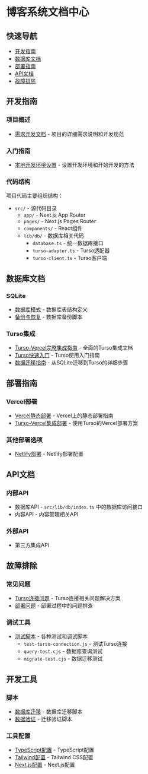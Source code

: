 # 博客系统文档中心

## 快速导航

- [开发指南](#开发指南)
- [数据库文档](#数据库文档)
- [部署指南](#部署指南)
- [API文档](#api文档)
- [故障排除](#故障排除)

## 开发指南

### 项目概述
- [需求开发文档](./docs/需求开发文档.md) - 项目的详细需求说明和开发规范

### 入门指南
- [本地开发环境设置](./README.md) - 设置开发环境和开始开发的方法

### 代码结构
项目代码主要组织结构：
- `src/` - 源代码目录
  - `app/` - Next.js App Router
  - `pages/` - Next.js Pages Router
  - `components/` - React组件
  - `lib/db/` - 数据库相关代码
    - `database.ts` - 统一数据库接口
    - `turso-adapter.ts` - Turso适配器
    - `turso-client.ts` - Turso客户端

## 数据库文档

### SQLite
- [数据库模式](./turso_schema.sql) - 数据库表结构定义
- [备份与恢复](./scripts/backup-turso.sh) - 数据库备份脚本

### Turso集成
- [Turso-Vercel完整集成指南](./docs/turso-vercel-完整集成指南.md) - 全面的Turso集成文档
- [Turso快速入门](./docs/turso-快速入门.md) - Turso使用入门指南
- [数据迁移指南](./docs/turso-数据迁移指南.md) - 从SQLite迁移到Turso的详细步骤

## 部署指南

### Vercel部署
- [Vercel静态部署](./VERCEL-STATIC-DEPLOY.md) - Vercel上的静态部署指南
- [Turso-Vercel集成部署](./docs/turso-vercel-完整集成指南.md#5-vercel部署指南) - 使用Turso的Vercel部署方案

### 其他部署选项
- [Netlify部署](./netlify.toml) - Netlify部署配置

## API文档

### 内部API
- 数据库API - `src/lib/db/index.ts` 中的数据库访问接口
- 内容API - 内容管理相关API

### 外部API
- 第三方集成API

## 故障排除

### 常见问题
- [Turso连接问题](./docs/turso-vercel-完整集成指南.md#81-常见问题及解决方案) - Turso连接相关问题解决方案
- [部署问题](./docs/turso-vercel-完整集成指南.md#8-故障排除) - 部署过程中的问题排查

### 调试工具
- [测试脚本](./scripts/) - 各种测试和调试脚本
  - `test-turso-connection.js` - 测试Turso连接
  - `query-test.cjs` - 数据库查询测试
  - `migrate-test.cjs` - 数据迁移测试

## 开发工具

### 脚本
- [数据库迁移](./scripts/migrate-to-turso.ts) - 数据库迁移脚本
- [数据验证](./scripts/validate-turso-migration.ts) - 迁移验证脚本

### 工具配置
- [TypeScript配置](./tsconfig.json) - TypeScript配置
- [Tailwind配置](./tailwind.config.js) - Tailwind CSS配置
- [Next.js配置](./next.config.js) - Next.js配置 